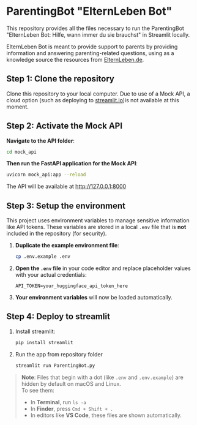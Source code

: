 # ParentingBot "ElternLeben Bot"
This repository provides all the files necessary to run the ParentingBot "ElternLeben Bot: Hilfe, wann immer du sie brauchst" in Streamlit locally.

ElternLeben Bot is meant to provide support to parents by providing information and answering parenting-related questions, using as a knowledge source the resources from [ElternLeben.de](https://www.elternleben.de/).


## Step 1: Clone the repository
Clone this repository to your local computer. Due to use of a Mock API, a cloud option (such as deploying to [streamlit.io](streamlit.io))is not available at this moment.

## Step 2: Activate the Mock API
**Navigate to the API folder**:
   ```bash
   cd mock_api
   ```

**Then run the FastAPI application for the Mock API**:
   ```bash
   uvicorn mock_api:app --reload
   ```
   The API will be available at http://127.0.0.1:8000

## Step 3: Setup the environment

This project uses environment variables to manage sensitive information like API tokens. These variables are stored in a local `.env` file that is **not** included in the repository (for security).


1. **Duplicate the example environment file**:
   ```bash
   cp .env.example .env
   ```

2. **Open the `.env` file** in your code editor and replace placeholder values with your actual credentials:
   ```env
   API_TOKEN=your_huggingface_api_token_here
   ```

3. **Your environment variables** will now be loaded automatically. 

## Step 4: Deploy to streamlit
1. Install streamlit:
   ```bash
   pip install streamlit
   ```
2. Run the app from repository folder
   ```bash
   streamlit run ParentingBot.py

   ```

> **Note**: Files that begin with a dot (like `.env` and `.env.example`) are hidden by default on macOS and Linux.  
> To see them:
> - In **Terminal**, run `ls -a`  
> - In **Finder**, press `Cmd + Shift + .`  
> - In editors like **VS Code**, these files are shown automatically.
